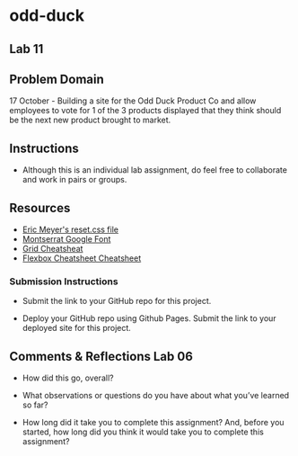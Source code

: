 # odd-duck

## Lab 11

## Problem Domain

17 October - Building a site for the Odd Duck Product Co and allow employees to vote for 1 of the 3 products displayed that they think should be the next new product brought to market.

## Instructions

* Although this is an individual lab assignment, do feel free to collaborate and work in pairs or groups.

## Resources

* [Eric Meyer's reset.css file](https://meyerweb.com/eric/tools/css/reset/)
* [Montserrat Google Font](https://fonts.google.com/?query=Montserrat)
* [Grid Cheatsheat](https://grid.malven.co/)
* [Flexbox Cheatsheet Cheatsheet](https://jonitrythall.com/content/flexboxsheet.pdf)

### Submission Instructions

* Submit the link to your GitHub repo for this project.

* Deploy your GitHub repo using Github Pages. Submit the link to your deployed site for this project.

## Comments & Reflections Lab 06

* How did this go, overall?

* What observations or questions do you have about what you’ve learned so far?

* How long did it take you to complete this assignment? And, before you started, how long did you think it would take you to complete this assignment?
